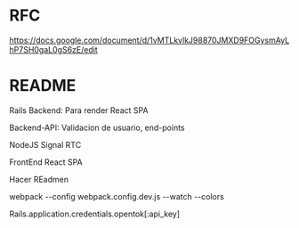 # RFC
https://docs.google.com/document/d/1vMTLkvlkJ98870JMXD9FOGysmAyLhP7SH0gaL0gS6zE/edit

# README

Rails
Backend: Para render React SPA


Backend-API: Validacion de usuario, end-points

NodeJS
Signal RTC

FrontEnd
React SPA

Hacer REadmen

webpack --config webpack.config.dev.js --watch --colors



Rails.application.credentials.opentok[:api_key]